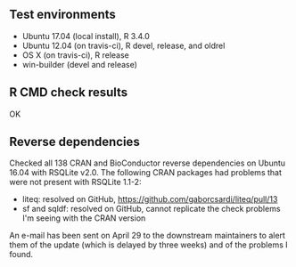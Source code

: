 ## Test environments
* Ubuntu 17.04 (local install), R 3.4.0
* Ubuntu 12.04 (on travis-ci), R devel, release, and oldrel
* OS X (on travis-ci), R release
* win-builder (devel and release)

## R CMD check results

OK

## Reverse dependencies

Checked all 138 CRAN and BioConductor reverse dependencies on Ubuntu 16.04
with RSQLite v2.0. The following CRAN packages had problems that were not
present with RSQLite 1.1-2:

- liteq: resolved on GitHub, https://github.com/gaborcsardi/liteq/pull/13
- sf and sqldf: resolved on GitHub, cannot replicate the check problems I'm seeing with the CRAN version

An e-mail has been sent on April 29 to the downstream maintainers to alert them of the update (which is delayed by three weeks) and of the problems I found.
